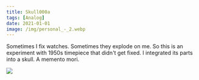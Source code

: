 ```yaml
---
title: Skull000a
tags: [Analog]
date: 2021-01-01
image: /img/personal_-_2.webp
---
```


Sometimes I fix watches. Sometimes they explode on me. So this is an experiment with 1950s timepiece that didn't get fixed. I integrated its parts into a skull. A memento mori.

![](/img/personal_-_1.webp)